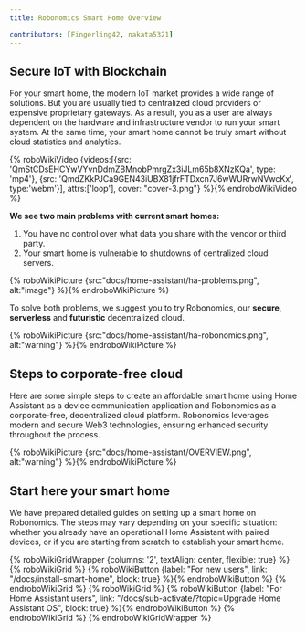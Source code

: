 ```yaml
---
title: Robonomics Smart Home Overview

contributors: [Fingerling42, nakata5321]
---
```


## Secure IoT with Blockchain

For your smart home, the modern IoT market provides a wide range of solutions. But you are usually tied to centralized cloud providers or expensive proprietary gateways. As a result, you as a user are always dependent on the hardware and infrastructure vendor to run your smart system. At the same time, your smart home cannot be truly smart without cloud statistics and analytics.

{% roboWikiVideo {videos:[{src: 'QmStCDsEHCYwVYvnDdmZBMnobPmrgZx3iJLm65b8XNzKQa', type: 'mp4'}, {src: 'QmdZKkPJCa9GEN43iUBX81jfrFTDxcn7J6wWURrwNVwcKx', type:'webm'}], attrs:['loop'], cover: "cover-3.png"} %}{% endroboWikiVideo %}

**We see two main problems with current smart homes:**

1. You have no control over what data you share with the vendor or third party.
2. Your smart home is vulnerable to shutdowns of centralized cloud servers.

{% roboWikiPicture {src:"docs/home-assistant/ha-problems.png", alt:"image"} %}{% endroboWikiPicture %}

To solve both problems, we suggest you to try Robonomics, our **secure**, **serverless** and **futuristic** decentralized cloud.

{% roboWikiPicture {src:"docs/home-assistant/ha-robonomics.png", alt:"warning"} %}{% endroboWikiPicture %}

## Steps to corporate-free cloud

Here are some simple steps to create an affordable smart home using Home Assistant as a device communication application and Robonomics as a corporate-free, decentralized cloud platform. Robonomics leverages modern and secure Web3 technologies, ensuring enhanced security throughout the process.

{% roboWikiPicture {src:"docs/home-assistant/OVERVIEW.png", alt:"warning"} %}{% endroboWikiPicture %}

## Start here your smart home

We have prepared detailed guides on setting up a smart home on Robonomics. The steps may vary depending on your specific situation: whether you already have an operational Home Assistant with paired devices, or if you are starting from scratch to establish your smart home.

{% roboWikiGridWrapper {columns: '2', textAlign: center, flexible: true} %}
	{% roboWikiGrid %} 	{% roboWikiButton {label: "For new users", link: "/docs/install-smart-home", block: true} %}{% endroboWikiButton %} {% endroboWikiGrid %}
	{% roboWikiGrid %} 	{% roboWikiButton {label: "For Home Assistant users", link: "/docs/sub-activate/?topic=Upgrade Home Assistant OS", block: true} %}{% endroboWikiButton %} {% endroboWikiGrid %}
{% endroboWikiGridWrapper %}

